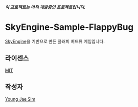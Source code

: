 ***이 프로젝트는 아직 개발중인 프로젝트입니다.***

# SkyEngine-Sample-FlappyBug
[SkyEngine](https://github.com/Hanul/SkyEngine)을 기반으로 만든 플래피 버드류 게임입니다.

## 라이센스
[MIT](LICENSE)

## 작성자
[Young Jae Sim](https://github.com/Hanul)